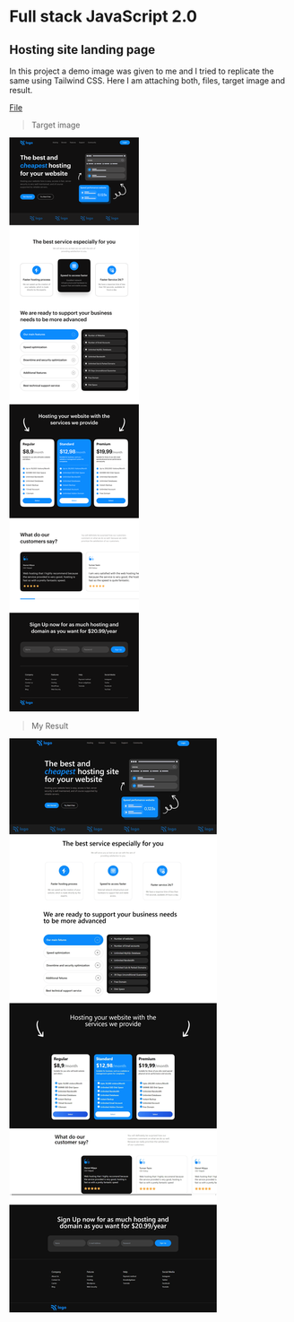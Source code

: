 # Full stack JavaScript 2.0

## Hosting site landing page

In this project a demo image was given to me and I tried to replicate the same using Tailwind CSS. Here I am attaching both, files, target image and result.

[File](index.html)

>Target image

![](target.png)

>My Result

![](result.jpeg)